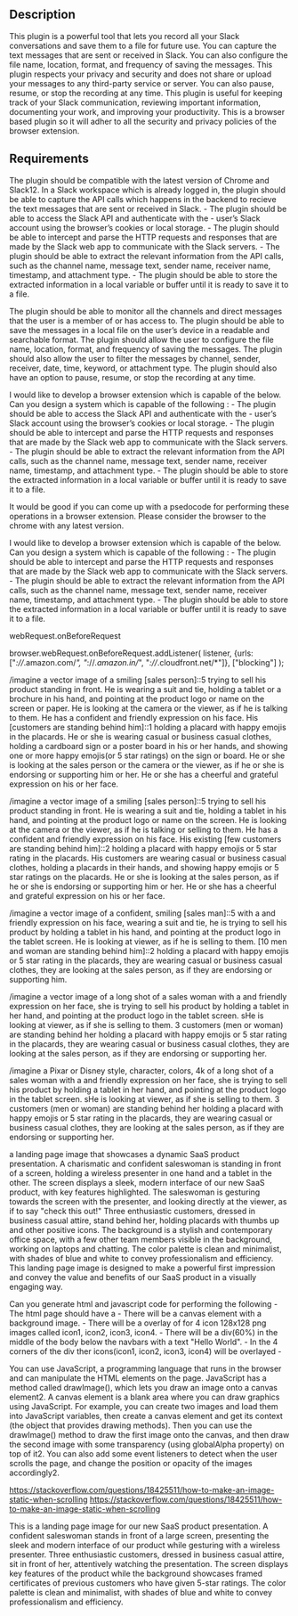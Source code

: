 ## Description
This plugin is a powerful tool that lets you record all your Slack conversations and save them to a file for future use. You can capture the text messages that are sent or received in Slack. You can also configure the file name, location, format, and frequency of saving the messages. This plugin respects your privacy and security and does not share or upload your messages to any third-party service or server. You can also pause, resume, or stop the recording at any time. This plugin is useful for keeping track of your Slack communication, reviewing important information, documenting your work, and improving your productivity. This is a browser based plugin so it will adher to all the security and privacy policies of the browser extension.

## Requirements
The plugin should be compatible with the latest version of Chrome and Slack12.
In a Slack workspace which is already logged in, the plugin should be able to capture the API calls which happens in the backend to recieve the text messages that are sent or received in Slack.
    - The plugin should be able to access the Slack API and authenticate with the - user’s Slack account using the browser’s cookies or local storage.
    - The plugin should be able to intercept and parse the HTTP requests and responses that are made by the Slack web app to communicate with the Slack servers.
    - The plugin should be able to extract the relevant information from the API calls, such as the channel name, message text, sender name, receiver name, timestamp, and attachment type.
    - The plugin should be able to store the extracted information in a local variable or buffer until it is ready to save it to a file.

The plugin should be able to monitor all the channels and direct messages that the user is a member of or has access to.
The plugin should be able to save the messages in a local file on the user’s device in a readable and searchable format.
The plugin should allow the user to configure the file name, location, format, and frequency of saving the messages.
The plugin should also allow the user to filter the messages by channel, sender, receiver, date, time, keyword, or attachment type.
The plugin should also have an option to pause, resume, or stop the recording at any time.




I would like to develop a browser extension which is capable of the below. Can you design a system which is capable of the following : 
    - The plugin should be able to access the Slack API and authenticate with the - user’s Slack account using the browser’s cookies or local storage. 
    - The plugin should be able to intercept and parse the HTTP requests and responses that are made by the Slack web app to communicate with the Slack servers. 
    - The plugin should be able to extract the relevant information from the API calls, such as the channel name, message text, sender name, receiver name, timestamp, and attachment type.
    - The plugin should be able to store the extracted information in a local variable or buffer until it is ready to save it to a file. 

It would be good if you can come up with a psedocode for performing these operations in a browser extension. Please consider the browser to the chrome with any latest version.


I would like to develop a browser extension which is capable of the below. Can you design a system which is capable of the following : 
    - The plugin should be able to intercept and parse the HTTP requests and responses that are made by the Slack web app to communicate with the Slack servers. 
    - The plugin should be able to extract the relevant information from the API calls, such as the channel name, message text, sender name, receiver name, timestamp, and attachment type.
    - The plugin should be able to store the extracted information in a local variable or buffer until it is ready to save it to a file.


webRequest.onBeforeRequest


browser.webRequest.onBeforeRequest.addListener(
  listener,
  {urls: ["*://*.amazon.com/*", "*://*.amazon.in/*", "*://*.cloudfront.net/*"]},
   ["blocking"]
);



/imagine a vector image of a smiling [sales person]::5 trying to sell his product standing in front. He is wearing a suit and tie, holding a tablet or a brochure in his hand, and pointing at the product logo or name on the screen or paper. He is looking at the camera or the viewer, as if he is talking to them. He has a confident and friendly expression on his face. His [customers are standing behind him]::1 holding a placard with happy emojis in the placards. He or she is wearing casual or business casual clothes, holding a cardboard sign or a poster board in his or her hands, and showing one or more happy emojis(or 5 star ratings) on the sign or board. He or she is looking at the sales person or the camera or the viewer, as if he or she is endorsing or supporting him or her. He or she has a cheerful and grateful expression on his or her face. 

/imagine a vector image of a smiling [sales person]::5 trying to sell his product standing in front. He is wearing a suit and tie, holding a tablet in his hand, and pointing at the product logo or name on the screen. He is looking at the camera or the viewer, as if he is talking or selling to them. He has a confident and friendly expression on his face. His existing [few customers are standing behind him]::2 holding a placard with happy emojis or 5 star rating in the placards. His customers are wearing casual or business casual clothes, holding a placards in their hands, and showing happy emojis or 5 star ratings on the placards. He or she is looking at the sales person, as if he or she is endorsing or supporting him or her. He or she has a cheerful and grateful expression on his or her face. 


/imagine a vector image of a confident, smiling [sales man]::5 with a and friendly expression on his face, wearing a suit and tie, he is trying to sell his product by holding a tablet in his hand, and pointing at the product logo in the tablet screen. He is looking at viewer, as if he is selling to them. [10 men and woman are standing behind him]::2 holding a placard with happy emojis or 5 star rating in the placards, they are wearing casual or business casual clothes, they are looking at the sales person, as if they are endorsing or supporting him.

/imagine a vector image of a long shot of a sales woman with a and friendly expression on her face, she is trying to sell his product by holding a tablet in her hand, and pointing at the product logo in the tablet screen. sHe is looking at viewer, as if she is selling to them. 3 customers (men or woman) are standing behind her holding a placard with happy emojis or 5 star rating in the placards, they are wearing casual or business casual clothes, they are looking at the sales person, as if they are endorsing or supporting her.



/imagine a Pixar or Disney style, character, colors, 4k of a long shot of a sales woman with a and friendly expression on her face, she is trying to sell his product by holding a tablet in her hand, and pointing at the product logo in the tablet screen. sHe is looking at viewer, as if she is selling to them. 3 customers (men or woman) are standing behind her holding a placard with happy emojis or 5 star rating in the placards, they are wearing casual or business casual clothes, they are looking at the sales person, as if they are endorsing or supporting her.



 a landing page image that showcases a dynamic SaaS product presentation. A charismatic and confident saleswoman is standing in front of a screen, holding a wireless presenter in one hand and a tablet in the other. The screen displays a sleek, modern interface of our new SaaS product, with key features highlighted. The saleswoman is gesturing towards the screen with the presenter, and looking directly at the viewer, as if to say "check this out!" Three enthusiastic customers, dressed in business casual attire, stand behind her, holding placards with thumbs up and other positive icons. The background is a stylish and contemporary office space, with a few other team members visible in the background, working on laptops and chatting. The color palette is clean and minimalist, with shades of blue and white to convey professionalism and efficiency. This landing page image is designed to make a powerful first impression and convey the value and benefits of our SaaS product in a visually engaging way.




Can you generate html and javascript code for performing the following 
    - The html page should have a
      - There will be a canvas element with a background image.
      - There will be a overlay of for 4 icon 128x128 png images called icon1, icon2, icon3, icon4.
      - There will be a div(60%) in the middle of the body below the navbars with a text "Hello World".
      - In the 4 corners of the div ther icons(icon1, icon2, icon3, icon4) will be overlayed
    - 

 You can use JavaScript, a programming language that runs in the browser and can manipulate the HTML elements on the page. JavaScript has a method called drawImage(), which lets you draw an image onto a canvas element2. A canvas element is a blank area where you can draw graphics using JavaScript. For example, you can create two images and load them into JavaScript variables, then create a canvas element and get its context (the object that provides drawing methods). Then you can use the drawImage() method to draw the first image onto the canvas, and then draw the second image with some transparency (using globalAlpha property) on top of it2. You can also add some event listeners to detect when the user scrolls the page, and change the position or opacity of the images accordingly2.

 https://stackoverflow.com/questions/18425511/how-to-make-an-image-static-when-scrolling
 https://stackoverflow.com/questions/18425511/how-to-make-an-image-static-when-scrolling


 This is a landing page image for our new SaaS product presentation. A confident saleswoman stands in front of a large screen, presenting the sleek and modern interface of our product while gesturing with a wireless presenter. Three enthusiastic customers, dressed in business casual attire, sit in front of her, attentively watching the presentation. The screen displays key features of the product while the background showcases framed certificates of previous customers who have given 5-star ratings. The color palette is clean and minimalist, with shades of blue and white to convey professionalism and efficiency. 